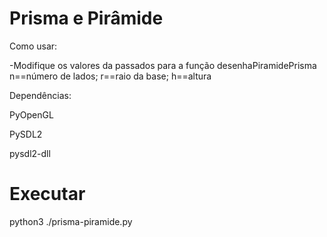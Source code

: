 # Prisma e Pirâmide
Como usar:

-Modifique os valores da passados para a função desenhaPiramidePrisma n==número de lados; r==raio da base; h==altura

Dependências:

PyOpenGL

PySDL2

pysdl2-dll
# Executar
python3 ./prisma-piramide.py